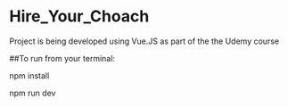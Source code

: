# Hire_Your_Choach
Project is being developed using Vue.JS as part of the the Udemy course

##To run from your terminal:

npm install

npm run dev
